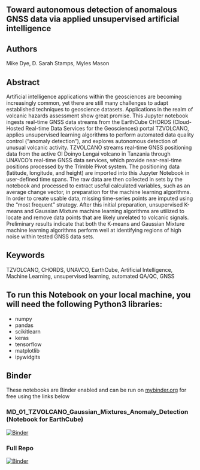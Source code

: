 ## Toward autonomous detection of anomalous GNSS data via applied unsupervised artificial intelligence 

## Authors
Mike Dye, D. Sarah Stamps, Myles Mason

## Abstract
Artificial intelligence applications within the geosciences are becoming increasingly common, yet there are still many challenges to adapt established techniques to geoscience datasets. Applications in the realm of volcanic hazards assessment show great promise. This Jupyter notebook ingests real-time GNSS data streams from the EarthCube CHORDS (Cloud-Hosted Real-time Data Services for the Geosciences) portal TZVOLCANO, applies unsupervised learning algorithms to perform automated data quality control (“anomaly detection”), and explores autonomous detection of unusual volcanic activity. TZVOLCANO streams real-time GNSS positioning data from the active Ol Doinyo Lengai volcano in Tanzania through UNAVCO’s real-time GNSS data services, which provide near-real-time positions processed by the Trimble Pivot system. The positioning data (latitude, longitude, and height) are imported into this Jupyter Notebook in user-defined time spans. The raw data are then collected in sets by the notebook and processed to extract useful calculated variables, such as an average change vector, in preparation for the machine learning algorithms. In order to create usable data, missing time-series points are imputed using the “most frequent” strategy. After this initial preparation, unsupervised K-means and Gaussian Mixture machine learning algorithms are utilized to  locate and remove data points that are likely unrelated to volcanic signals. Preliminary results indicate that both the K-means and Gaussian Mixture machine learning algorithms perform well at identifying regions of high noise within tested GNSS data sets.

## Keywords
TZVOLCANO, CHORDS, UNAVCO, EarthCube, Artificial Intelligence, Machine Learning, unsupervised learning, automated QA/QC, GNSS

## To run this Notebook on your local machine, you will need the following Python3 libraries: 
- numpy
- pandas
- scikitlearn
- keras 
- tensorflow
- matplotlib
- ipywidgits

## Binder
These notebooks are Binder enabled and can be run on [mybinder.org](https://mybinder.org/) for free using the links below

### MD_01_TZVOLCANO_Gaussian_Mixtures_Anomaly_Detection (Notebook for EarthCube) 
[![Binder](https://mybinder.org/badge_logo.svg)](https://mybinder.org/v2/gh/mdye/TZVOLCANO_machine_learning.git/HEAD?filepath=MD_01_TZVOLCANO_Gaussian_Mixtures_Anomaly_Detection.ipynb)


### Full Repo
[![Binder](https://mybinder.org/badge_logo.svg)](https://mybinder.org/v2/gh/mdye/TZVOLCANO_machine_learning.git/HEAD)



